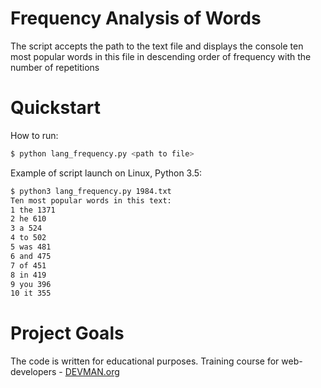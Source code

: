 # Frequency Analysis of Words

The script accepts the path to the text file and displays the console ten most popular words in this file in descending order of frequency with the number of repetitions


# Quickstart
How to run:
```bash
$ python lang_frequency.py <path to file>

```
Example of script launch on Linux, Python 3.5:

```bash
$ python3 lang_frequency.py 1984.txt
Ten most popular words in this text:
1 the 1371
2 he 610
3 a 524
4 to 502
5 was 481
6 and 475
7 of 451
8 in 419
9 you 396
10 it 355

```

# Project Goals

The code is written for educational purposes. Training course for web-developers - [DEVMAN.org](https://devman.org)
